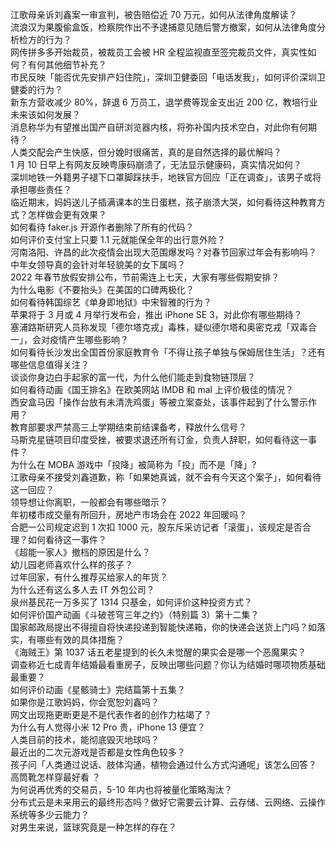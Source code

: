 江歌母亲诉刘鑫案一审宣判，被告赔偿近 70 万元，如何从法律角度解读？  
流浪汉为果腹偷盒饭，检察院作出不予逮捕意见随后警方撤案，如何从法律角度分析检方的行为？  
网传拼多多开始裁员，被裁员工会被 HR 全程监视直至签完裁员文件，真实性如何？有何其他细节补充？  
市民反映「能否优先安排产妇住院」，深圳卫健委回「电话发我」，如何评价深圳卫健委的行为？  
新东方营收减少 80%，辞退 6 万员工，退学费等现金支出近 200 亿，教培行业未来该如何发展？  
消息称华为有望推出国产自研浏览器内核，将弥补国内技术空白，对此你有何期待？  
人类交配会产生快感，但分娩时很痛苦，真的是自然选择的最优解吗？  
1 月 10 日早上有网友反映粤康码崩溃了，无法显示健康码，真实情况如何？  
深圳地铁一外籍男子褪下口罩脚踩扶手，地铁官方回应「正在调查」，该男子或将承担哪些责任？  
临近期末，妈妈送儿子插满课本的生日蛋糕，孩子崩溃大哭，如何看待这种教育方式？怎样做会更有效果？  
如何看待 faker.js 开源作者删除了所有的代码？  
如何评价支付宝上只要 1.1 元就能保全年的出行意外险？  
河南洛阳、许昌的此次疫情会出现大范围爆发吗？对春节回家过年会有影响吗？  
中年女领导真的会针对年轻貌美的女下属吗？  
2022 年春节放假安排公布，节前需连上七天，大家有哪些假期安排？  
为什么电影《不要抬头》在美国的口碑两极化？  
如何看待韩国综艺《单身即地狱》中宋智雅的行为？  
苹果将于 3 月或 4 月举行发布会，推出 iPhone SE 3，对此你有哪些期待？  
塞浦路斯研究人员称发现「德尔塔克戎」毒株，疑似德尔塔和奥密克戎「双毒合一」，会对疫情产生哪些影响？  
如何看待长沙发出全国首份家庭教育令「不得让孩子单独与保姆居住生活」？还有哪些信息值得关注？  
谈谈你身边白手起家的富一代，为什么他们能走到食物链顶层？  
如何看待动画《国王排名》在欧美网站 IMDB 和 mal 上评价极佳的情况？  
西安盒马因「操作台放有未清洗鸡蛋」等被立案查处，该事件起到了什么警示作用？  
教育部要求严禁高三上学期结束前结课备考，释放什么信号？  
马斯克星链项目印度受挫，被要求退还所有订金，负责人辞职，如何看待这一事件？  
为什么在 MOBA 游戏中「投降」被简称为「投」而不是「降」?  
江歌母亲不接受刘鑫道歉，称「如果她真诚，就不会有今天这个案子」，如何看待这一回应？  
领导想让你离职，一般都会有哪些暗示？  
年初楼市成交量有所回升，房地产市场会在 2022 年回暖吗？  
合肥一公司规定迟到 1 次扣 1000 元，股东斥采访记者「滚蛋」，该规定是否合理？如何看待这一事件？  
《超能一家人》撤档的原因是什么？  
幼儿园老师喜欢什么样的孩子？  
过年回家，有什么推荐买给家人的年货？  
为什么还有这么多人去 IT 外包公司？  
泉州基民花一万多买了 1314 只基金，如何评价这种投资方式？  
如何评价国产动画《斗破苍穹三年之约》（特别篇 3）第十二集？  
国家邮政局提出不得擅自将快递投递到智能快递箱，你的快递会送货上门吗？如落实，有哪些有效的具体措施？  
《海贼王》第 1037 话五老星提到的长久未觉醒的果实会是哪一个恶魔果实？  
调查称近七成青年结婚最看重房子，反映出哪些问题？你认为结婚时哪项物质基础最重要？  
如何评价动画《星骸骑士》完结篇第十五集？  
如果你是江歌妈妈，你会宽恕刘鑫吗？  
网文出现拖更断更是不是代表作者的创作力枯竭了？  
为什么有人觉得小米 12 Pro 贵，iPhone 13 便宜？  
人类目前的技术，能彻底毁灭地球吗？  
最近出的二次元游戏是否都是女性角色较多？  
孩子问「人类通过说话、肢体沟通，植物会通过什么方式沟通呢」该怎么回答？  
高筒靴怎样穿最好看 ？  
为何说再优秀的交易员，5-10 年内也将被量化策略淘汰？  
分布式云是未来用云的最终形态吗？做好它需要云计算、云存储、云网络、云操作系统等多少云能力？  
对男生来说，篮球究竟是一种怎样的存在？  
